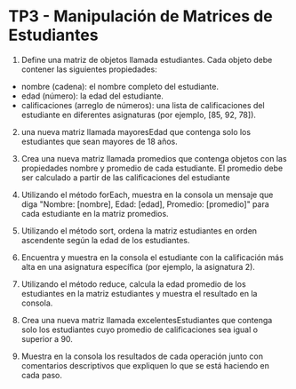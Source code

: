 # TP3 - Manipulación de Matrices de Estudiantes
1. Define una matriz de objetos llamada estudiantes. Cada objeto debe contener las siguientes propiedades: 
- nombre (cadena): el nombre completo del estudiante.
- edad (número): la edad del estudiante.
- calificaciones (arreglo de números): una lista de calificaciones del estudiante en diferentes asignaturas (por ejemplo, [85, 92, 78]).
2. una nueva matriz llamada mayoresEdad que contenga solo los estudiantes que sean mayores de 18 años.
3. Crea una nueva matriz llamada promedios que contenga objetos con las propiedades nombre y promedio de cada estudiante. El promedio debe ser calculado a partir de las calificaciones del estudiante
4. Utilizando el método forEach, muestra en la consola un mensaje que diga "Nombre: [nombre], Edad: [edad], Promedio: [promedio]" para cada estudiante en la matriz promedios.
5. Utilizando el método sort, ordena la matriz estudiantes en orden ascendente según la edad de los estudiantes.
6. Encuentra y muestra en la consola el estudiante con la calificación más alta en una asignatura específica (por ejemplo, la asignatura 2).
7. Utilizando el método reduce, calcula la edad promedio de los estudiantes en la matriz estudiantes y muestra el resultado en la consola.

8. Crea una nueva matriz llamada excelentesEstudiantes que contenga solo los estudiantes cuyo promedio de calificaciones sea igual o superior a 90.
9. Muestra en la consola los resultados de cada operación junto con comentarios descriptivos que expliquen lo que se está haciendo en cada paso.